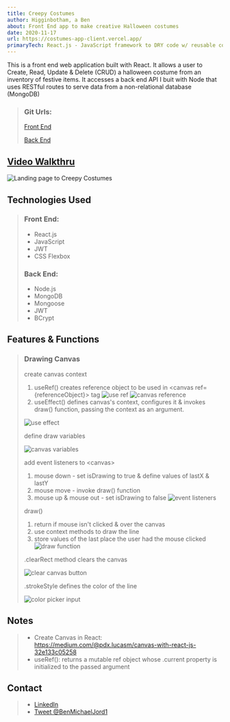 ```yaml
---
title: Creepy Costumes
author: Higginbotham, a Ben
about: Front End app to make creative Halloween costumes
date: 2020-11-17
url: https://costumes-app-client.vercel.app/
primaryTech: React.js - JavaScript framework to DRY code w/ reusable components| Node.js - JavaScript framework for back end API that follows RESTful convention| BCrypt & JWT - Authentication tech to secure user data| Click link for full tech specs & my personal video walkthru of the code!
---
```


This is a front end web application built with React. It allows a user to Create, Read, Update & Delete (CRUD) a halloween costume from an inventory of festive items. It accesses a back end API I buit with Node that uses RESTful routes to serve data from a non-relational database (MongoDB)

> ### Git Urls:
>
> [Front End](https://github.com/bicycleben88/costumes_app_client)
>
> [Back End](https://github.com/bicycleben88/costumes_api)

## [Video Walkthru](https://www.youtube.com/playlist?list=PLjYC3ZkfhqCpN1r8fTiDEfQJJgdzxw8QG)

![Landing page to Creepy Costumes](https://i.imgur.com/5C3nDAZ.png)

## Technologies Used

> ### Front End:
>
> - React.js
> - JavaScript
> - JWT
> - CSS Flexbox
>
> ### Back End:
>
> - Node.js
> - MongoDB
> - Mongoose
> - JWT
> - BCrypt

## Features & Functions

> ### Drawing Canvas
>
> create canvas context
>
> 1. useRef() creates reference object to be used in \<canvas ref={referenceObject}> tag
>    ![use ref](https://i.imgur.com/BGFmRir.png) ![canvas reference](https://i.imgur.com/w5r6g7q.png)
> 1. useEffect() defines canvas's context, configures it & invokes draw() function, passing the context as an argument.
>
> ![use effect](https://i.imgur.com/ZL6mp5L.png)
>
> define draw variables
>
> ![canvas variables](https://i.imgur.com/rgfGWZY.png)
>
> add event listeners to \<canvas>
>
> 1.  mouse down - set isDrawing to true & define values of lastX & lastY
> 1.  mouse move - invoke draw() function
> 1.  mouse up & mouse out - set isDrawing to false
>     ![event listeners](https://i.imgur.com/OJxUbZn.png)
>
> draw()
>
> 1. return if mouse isn't clicked & over the canvas
> 1. use context methods to draw the line
> 1. store values of the last place the user had the mouse clicked
>    ![draw function](https://i.imgur.com/s9OT9OY.png)
>
> .clearRect method clears the canvas
>
> ![clear canvas button](https://i.imgur.com/CLhIp0l.png)
>
> .strokeStyle defines the color of the line
>
> ![color picker input](https://i.imgur.com/QndaAh1.png)

## Notes

> - Create Canvas in React: https://medium.com/@pdx.lucasm/canvas-with-react-js-32e133c05258
> - useRef(): returns a mutable ref object whose .current property is initialized to the passed argument

## Contact

> - [LinkedIn](https://www.linkedin.com/in/benjamin-alt-higginbotham/)
> - [Tweet @BenMichaelJord1](https://twitter.com/BenMichaelJord1)
